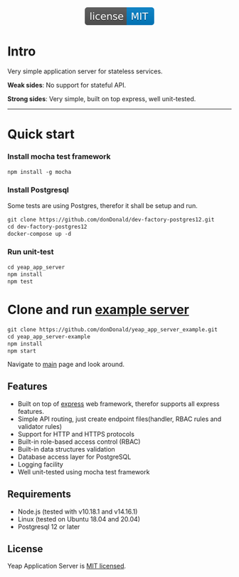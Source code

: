 <div align="center">
    <img src="images/license-MIT-blue.svg">
</div>

# Intro
Very simple application server for stateless services.

**Weak sides**: No support for stateful API.

**Strong sides**: Very simple, built on top express, well unit-tested.

---


# Quick start

### Install mocha test framework
```
npm install -g mocha
```

### Install Postgresql
Some tests are using Postgres, therefor it shall be setup and run.
```
git clone https://github.com/donDonald/dev-factory-postgres12.git
cd dev-factory-postgres12
docker-compose up -d
```
### Run unit-test
```
cd yeap_app_server
npm install
npm test
```

# Clone and run [example server](https://github.com/donDonald/yeap_app_server_example)
```
git clone https://github.com/donDonald/yeap_app_server_example.git
cd yeap_app_server-example
npm install
npm start
```
Navigate to [main](http://localhost:3000) page and look around.


## Features
- Built on top of [express](https://expressjs.com/) web framework, therefor supports all express features.
- Simple API routing, just create endpoint files(handler, RBAC rules and validator rules)
- Support for HTTP and HTTPS protocols
- Built-in role-based access control (RBAC)
- Built-in data structures validation
- Database access layer for PostgreSQL
- Logging facility
- Well unit-tested using mocha test framework

## Requirements

- Node.js (tested with v10.18.1 and v14.16.1)
- Linux (tested on Ubuntu 18.04 and 20.04)
- Postgresql 12 or later

## License
Yeap Application Server is [MIT licensed](./LICENSE).

